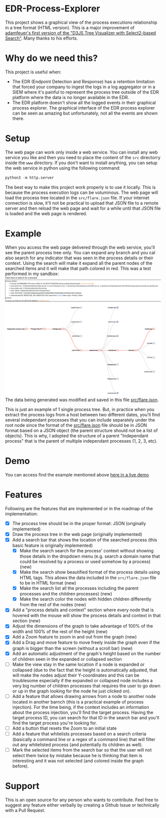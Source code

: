 # EDR-Process-Explorer
This project shows a graphical view of the process executions relationship in a tree format (HTML version).
This is a major improvement of [adamfeuer's first version of the "D3JS Tree Visualizer with Select2-based Search"](https://gist.github.com/adamfeuer/07a4fb2bf5c52c039e7c5f17cf4d22e5). Many thanks to his efforts.

# Why do we need this?
This project is useful when:
* The EDR (Endpoint Detection and Response) has a retention limitation that forced your company to ingest the logs in a log aggregator or in a SIEM where it's painful to represent the process tree outside of the EDR platform where the data is no longer available in the EDR.
* The EDR platform doesn't show all the logged events in their graphical process explorer. The graphical interface of the EDR process explorer can be seen as amazing but unfortunately, not all the events are shown there.

# Setup
The web page can work only inside a web service. You can install any web service you like and then you need to place the content of the `src` directorry inside the `www` directory.
If you don't want to install anything, you can setup the web service in python using the following command:
```python
python3 -m http.server
```
The best way to make this project work properly is to use it locally. This is because the process execution logs can be voluminous. The web page will load the process tree located in the `src/flare.json` file. If your internet connection is slow, it'll not be practical to upload that JSON file to a remote server and then reload the web page and wait for a while until that JSON file is loaded and the web page is rendered.

# Example
When you access the web page delivered through the web service, you'll see the parent process tree only. You can expand any branch and you cal also search for any indicator that was seen in the process details or their context. Using the search will make it expand all the parent nodes of the searched items and it will make that path colored in red.
This was a test performed in my sandbox:
<img src="https://github.com/mohamedaymenkarmous/EDR-Process-Explorer/blob/main/example.png">
The data being generated was modified and saved in this file [src/flare.json](src/flare.json).

This is just an example of 1 single process tree. But, in practice when you extract the process logs from a host between two different dates, you'll find several independant processes that you can include separately under the root node since the format of the [src/flare.json](src/flare.json) file should be in JSON format based on a JSON object (the parent structure should not be a list of objects). This is why, I adopted the structure of a parent "Independant process" that is the parent of multiple independant processes (1, 2, 3, etc).

# Demo
You can access find the example mentioned above [here in a live demo](https://jsfiddle.net/TheEmperors/vo7m1d6a/2/show/)

# Features
Following are the features that are implemented or in the roadmap of the implementation:
- [x] The process tree should be in the proper format: JSON (originally implemented)
- [x] Draw the process tree in the web page (originally implemented)
- [x] Add a search bar that shows the location of the searched process (this basic feature is originally implemented)
  - [x] Make the search search for the process' context without showing those details in the dropdown menu (e.g. search a domain name that could be resolved by a process or used somehow by a process) (new)
  - [x] Make the search show beautified format of the process details using HTML tags. This allows the data included in the `src/flare.json` file to be in HTML format (new)
  - [x] Make the search list all the processes including the parent processes and the children processes) (new)
  - [x] Make the search color the nodes with hidden children differently from the rest of the nodes (new)
- [x] Add a "process details and context" section where every node that is hovered with the mouse will show the process details and context in that section (new)
- [x] Adjust the dimensions of the graph to take advantage of 100% of the width and 100% of the rest of the height (new)
- [x] Add a Zoom feature to zoom in and out from the graph (new)
- [x] Add a Drag and move feature to move freely inside the graph even if the graph is bigger than the screen (without a scroll bar) (new)
- [x] Add an automatic adjustment of the graph's height based on the number of children seen in the expanded or collapsed section
- [ ] Make the view stay in the same location if a node is expanded or collapsed (due to the fact that the height is automatically adjusted, that will make the nodes adjust their Y-coordinates and this can be troublesome especially if the expanded or collapsed node includes a very big number of children processes that requires the user to go down or up in the graph looking for the node he just clicked on).
- [ ] Add a feature that allows drawing arrows from a node to another node located in another barnch (this is a practical example of process injection). For the time being, if the context includes an information about the process injection, you'll find the target process. Having the target process ID, you can search for that ID in the search bar and you'll find the target process you're looking for.
- [ ] Add a button that resets the Zoom to an initial state
- [ ] Add a feature that whitelists processes based on a search criteria (basically a command line or a regex of a command line) that will filter out any whitelisted process (and potentially its children as well).
- [ ] Mark the selected items from the search bar so that the user will not select them twice by mistake because he is thinking that item is interesting and it was not selected (and colored inside the graph before).

# Support
This is an open source for any person who wants to contribute. Feel free to suggest any feature either verbally by creating a Github Issue or technically with a Pull Request.
